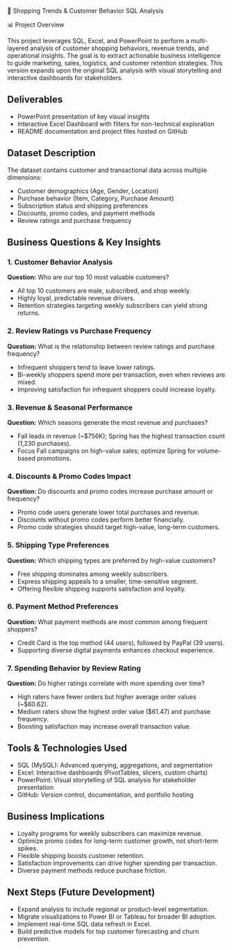 🛒 Shopping Trends & Customer Behavior SQL Analysis

📊 Project Overview

This project leverages SQL, Excel, and PowerPoint to perform a multi-layered analysis of customer shopping behaviors, revenue trends, and operational insights. The goal is to extract actionable business intelligence to guide marketing, sales, logistics, and customer retention strategies. This version expands upon the original SQL analysis with visual storytelling and interactive dashboards for stakeholders.

## Deliverables

- PowerPoint presentation of key visual insights
- Interactive Excel Dashboard with filters for non-technical exploration
- README documentation and project files hosted on GitHub

## Dataset Description

The dataset contains customer and transactional data across multiple dimensions:

- Customer demographics (Age, Gender, Location)
- Purchase behavior (Item, Category, Purchase Amount)
- Subscription status and shipping preferences
- Discounts, promo codes, and payment methods
- Review ratings and purchase frequency

## Business Questions & Key Insights

### 1. Customer Behavior Analysis

**Question:** Who are our top 10 most valuable customers?

- All top 10 customers are male, subscribed, and shop weekly.
- Highly loyal, predictable revenue drivers.
- Retention strategies targeting weekly subscribers can yield strong returns.

### 2. Review Ratings vs Purchase Frequency

**Question:** What is the relationship between review ratings and purchase frequency?

- Infrequent shoppers tend to leave lower ratings.
- Bi-weekly shoppers spend more per transaction, even when reviews are mixed.
- Improving satisfaction for infrequent shoppers could increase loyalty.

### 3. Revenue & Seasonal Performance

**Question:** Which seasons generate the most revenue and purchases?

- Fall leads in revenue (~$756K); Spring has the highest transaction count (1,230 purchases).
- Focus Fall campaigns on high-value sales; optimize Spring for volume-based promotions.

### 4. Discounts & Promo Codes Impact

**Question:** Do discounts and promo codes increase purchase amount or frequency?

- Promo code users generate lower total purchases and revenue.
- Discounts without promo codes perform better financially.
- Promo code strategies should target high-value, long-term customers.

### 5. Shipping Type Preferences

**Question:** Which shipping types are preferred by high-value customers?

- Free shipping dominates among weekly subscribers.
- Express shipping appeals to a smaller, time-sensitive segment.
- Offering flexible shipping supports satisfaction and loyalty.

### 6. Payment Method Preferences

**Question:** What payment methods are most common among frequent shoppers?

- Credit Card is the top method (44 users), followed by PayPal (39 users).
- Supporting diverse digital payments enhances checkout experience.

### 7. Spending Behavior by Review Rating

**Question:** Do higher ratings correlate with more spending over time?

- High raters have fewer orders but higher average order values (~$60.62).
- Medium raters show the highest order value ($61.47) and purchase frequency.
- Boosting satisfaction may increase overall transaction value.

## Tools & Technologies Used

- SQL (MySQL): Advanced querying, aggregations, and segmentation
- Excel: Interactive dashboards (PivotTables, slicers, custom charts)
- PowerPoint: Visual storytelling of SQL analysis for stakeholder presentation
- GitHub: Version control, documentation, and portfolio hosting

## Business Implications

- Loyalty programs for weekly subscribers can maximize revenue.
- Optimize promo codes for long-term customer growth, not short-term spikes.
- Flexible shipping boosts customer retention.
- Satisfaction improvements can drive higher spending per transaction.
- Diverse payment methods reduce purchase friction.

## Next Steps (Future Development)

- Expand analysis to include regional or product-level segmentation.
- Migrate visualizations to Power BI or Tableau for broader BI adoption.
- Implement real-time SQL data refresh in Excel.
- Build predictive models for top customer forecasting and churn prevention.

